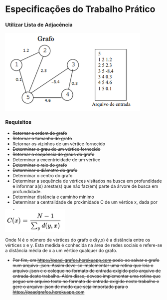 # Especificações do Trabalho Prático

### Utilizar __Lista de Adjacência__

![Exemplo1](assets/exemplos/ex1.png)

### Requisitos
- ~~Retornar a ordem do grafo~~
- ~~Retornar o tamanho do grafo~~
- ~~Retornar os vizinhos de um vértice fornecido~~
- ~~Determinar o grau de um vértice fornecido~~
- ~~Retornar a sequência de graus do grafo~~
- ~~Determinar a excentricidade de um vértice~~
- ~~Determinar o raio do grafo~~
- ~~Determinar o diâmetro do grafo~~
- Determinar o centro do grafo
- Determinar a sequência de vértices visitados na busca em profundidade e
informar a(s) aresta(s) que não faz(em) parte da árvore de busca em profundidade.
- Determinar distância e caminho mínimo
- Determinar a centralidade de proximidade C de um vértice x, dada por

![Exemplo2](assets/exemplos/ex2.png)

Onde N é o número de vértices do grafo e d(y,x) é a distância entre os vértices x e
y. Esta medida é conhecida na área de redes sociais e refere-se a distância média de x a
um vértice qualquer do grafo.
- ~~Por fim, em https://paad-grafos.herokuapp.com pode-se salvar o grafo num
arquivo .json. Assim deve-se implementar uma rotina que leia o arquivo .json e o coloque
no formato de entrada exigido pelo arquivo de entrada deste trabalho. Além disso, devese implementar uma rotina que pegue um arquivo texto no formato de entrada exigido
neste trabalho e gere o arquivo .json de modo que seja importado para o https://paadgrafos.herokuapp.com~~

